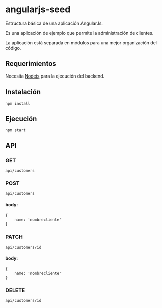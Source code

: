 # angularjs-seed
Estructura básica de una aplicación AngularJs.

Es una aplicación de ejemplo que permite la administración de clientes. 

La aplicación está separada en módulos para una mejor organización del código.

## Requerimientos
Necesita [Nodejs](https://nodejs.org/) para la ejecución del backend.

## Instalación
    npm install

## Ejecución
    npm start

## API
### GET
    api/customers

### POST
    api/customers

#### body:

    {
        name: 'nombrecliente'
    }

### PATCH
    api/customers/id

#### body:

    {
        name: 'nombrecliente'
    }

### DELETE
    api/customers/id
